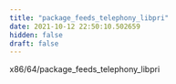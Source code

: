 ```yaml
---
title: "package_feeds_telephony_libpri"
date: 2021-10-12 22:50:10.502659
hidden: false
draft: false
---
```


x86/64/package_feeds_telephony_libpri

